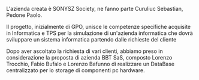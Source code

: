 
L'azienda creata è SONYSZ Society, ne fanno parte Curuliuc Sebastian, Pedone Paolo. 

Il progetto, inizialmente di GPO, unisce le competenze specifiche acquisite in Informatica e TPS per la simulazione di un'azienda informatica che dovrà sviluppare un sistema informatica partendo dalle richieste del cliente

Dopo aver ascoltato la richiesta di vari clienti, abbiamo preso in considerazione la proposta di azienda BBT SaS, composto Lorenzo Trocchio, Fabio Bufalo e Lorenzo Bafunno  di realizzare un DataBase centralizzato per lo storage di componenti pc hardware. 
